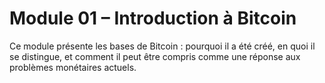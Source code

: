 # Module 01 – Introduction à Bitcoin

Ce module présente les bases de Bitcoin : pourquoi il a été créé, en quoi il se distingue, et comment il peut être compris comme une réponse aux problèmes monétaires actuels.
